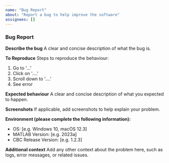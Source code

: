 ```yaml
---
name: "Bug Report"
about: "Report a bug to help improve the software"
assignees: []
---
```


### Bug Report

**Describe the bug**
A clear and concise description of what the bug is.

**To Reproduce**
Steps to reproduce the behaviour:
1. Go to '...'
2. Click on '....'
3. Scroll down to '....'
4. See error

**Expected behaviour**
A clear and concise description of what you expected to happen.

**Screenshots**
If applicable, add screenshots to help explain your problem.

**Environment (please complete the following information):**
- OS: [e.g. Windows 10, macOS 12.3]
- MATLAB Version: [e.g. 2023a]
- CBC Release Version: [e.g. 1.2.3]

**Additional context**
Add any other context about the problem here, such as logs, error messages, or related issues.
